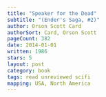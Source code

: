 ```yaml
---
title: "Speaker for the Dead"
subtitle: "(Ender's Saga, #2)"
author: Orson Scott Card
authorSort: Card, Orson Scott
pageCount: 382
date: 2014-01-01
written: 1986
stars: 5
layout: post
category: book
tags: read unreviewed scifi
mapping: USA, North America
---
```

